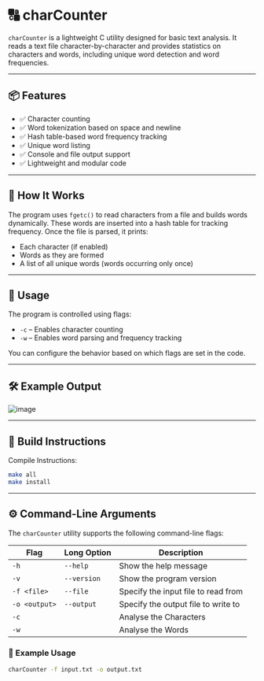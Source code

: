 # 🔠 charCounter

`charCounter` is a lightweight C utility designed for basic text analysis. It reads a text file character-by-character and provides statistics on characters and words, including unique word detection and word frequencies.

---

## 📦 Features

- ✅ Character counting
- ✅ Word tokenization based on space and newline
- ✅ Hash table-based word frequency tracking
- ✅ Unique word listing
- ✅ Console and file output support
- ✅ Lightweight and modular code

---

## 🚀 How It Works

The program uses `fgetc()` to read characters from a file and builds words dynamically. These words are inserted into a hash table for tracking frequency. Once the file is parsed, it prints:

- Each character (if enabled)
- Words as they are formed
- A list of all unique words (words occurring only once)

---

## 🔧 Usage

The program is controlled using flags:

- `-c` – Enables character counting
- `-w` – Enables word parsing and frequency tracking

You can configure the behavior based on which flags are set in the code.

---

## 🛠️ Example Output

![image](https://github.com/user-attachments/assets/13488a73-5cf2-4007-8273-02e1af8eec5e)

---

## 🧱 Build Instructions

Compile Instructions:
```bash
make all
make install
```

---

## ⚙️ Command-Line Arguments

The `charCounter` utility supports the following command-line flags:

| Flag          | Long Option    | Description                         |
|---------------|----------------|-------------------------------------|
| `-h`          | `--help`       | Show the help message               |
| `-v`          | `--version`    | Show the program version            |
| `-f <file>`   | `--file`       | Specify the input file to read from |
| `-o <output>` | `--output`     | Specify the output file to write to |
| `-c`          |                | Analyse the Characters              |
| `-w`          |                | Analyse the Words                   |

### 📌 Example Usage

```bash
charCounter -f input.txt -o output.txt
```


